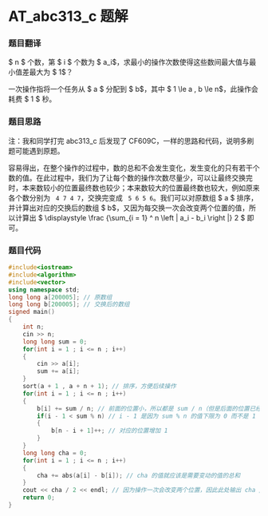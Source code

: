 # AT_abc313_c 题解

### 题目翻译

$ n $ 个数，第 $ i $ 个数为 $ a_i$，求最小的操作次数使得这些数间最大值与最小值差最大为 $ 1$？

一次操作指将一个任务从 $ a $ 分配到 $ b$，其中 $ 1 \le a , b \le n$，此操作会耗费 $ 1 $ 秒。

### 题目思路

注：我和同学打完 abc313_c 后发现了 CF609C，一样的思路和代码，说明多刷题可能遇到原题。

容易得出，在整个操作的过程中，数的总和不会发生变化，发生变化的只有若干个数的值。在此过程中，我们为了让每个数的操作次数尽量少，可以让最终交换完时，本来数较小的位置最终数也较少；本来数较大的位置最终数也较大，例如原来各个数分别为 ``` 4 7 4 7```，交换完变成 ``` 5 6 5 6```。我们可以对原数组 $ a $ 排序，并计算出对应的交换后的数组 $ b$，又因为每交换一次会改变两个位置的值，所以计算出 $ \displaystyle \frac {\sum_{i = 1} ^ n \left | a_i - b_i \right |} 2 $ 即可。

### 题目代码

```cpp
#include<iostream>
#include<algorithm>
#include<vector>
using namespace std;
long long a[200005]; // 原数组
long long b[200005]; // 交换后的数组
signed main()
{
	int n;
	cin >> n;
	long long sum = 0;
	for(int i = 1 ; i <= n ; i++)
	{
		cin >> a[i];
		sum += a[i];
	}
	sort(a + 1 , a + n + 1); // 排序，方便后续操作
	for(int i = 1 ; i <= n ; i++)
	{
		b[i] += sum / n; // 前面的位置小，所以都是 sum / n（但是后面的位置已经被修改，所以要用 += 而不是 =）
		if(i - 1 < sum % n) // i - 1 是因为 sum % n 的值下限为 0 而不是 1
		{
			b[n - i + 1]++; // 对应的位置增加 1
		}
	}
	long long cha = 0;
	for(int i = 1 ; i <= n ; i++)
	{
		cha += abs(a[i] - b[i]); // cha 的值就应该是需要变动的值的总和
	}
	cout << cha / 2 << endl; // 因为操作一次会改变两个位置，因此此处输出 cha / 2 即可
    return 0;
}
```
